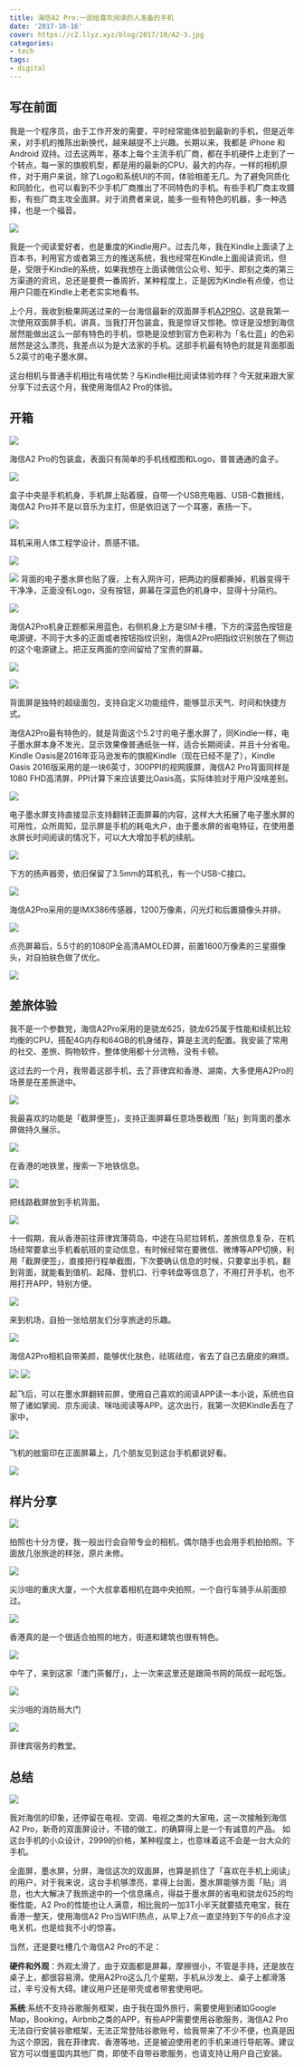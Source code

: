 ```yaml
---
title: 海信A2 Pro:一部给喜欢阅读的人准备的手机
date: '2017-10-16'
cover: https://c2.llyz.xyz/blog/2017/10/A2-3.jpg
categories:
- tech
tags:
- digital
---
```


## 写在前面

我是一个程序员，由于工作开发的需要，平时经常能体验到最新的手机，但是近年来，对手机的推陈出新换代，越来越提不上兴趣。长期以来，我都是 iPhone 和 Android 双持。过去这两年，基本上每个主流手机厂商，都在手机硬件上走到了一个转点，每一家的旗舰机型，都是用的最新的CPU，最大的内存，一样的相机原件，对于用户来说，除了Logo和系统UI的不同，体验相差无几。为了避免同质化和同脸化，也可以看到不少手机厂商推出了不同特色的手机。有些手机厂商主攻摄影，有些厂商主攻全面屏。对于消费者来说，能多一些有特色的机器，多一种选择，也是一个福音。

![](https://c2.llyz.xyz/blog/2017/10/kindle.JPG)

我是一个阅读爱好者，也是重度的Kindle用户。过去几年，我在Kindle上面读了上百本书，利用官方或者第三方的推送系统，我也经常在Kindle上面阅读资讯，但是，受限于Kindle的系统，如果我想在上面读微信公众号、知乎、即刻之类的第三方渠道的资讯，总还是要费一番周折，某种程度上，正是因为Kindle有点傻，也让用户只能在Kindle上老老实实地看书。

上个月，我收到极果网送过来的一台海信最新的双面屏手机[A2PRO](https://www.hisense.com/items/3)，这是我第一次使用双面屏手机，讲真，当我打开包装盒，我是惊讶又惊艳。惊讶是没想到海信居然能做出这么一部有特色的手机，惊艳是没想到官方色彩称为「名仕蓝」的色彩居然是这么漂亮，我差点以为是大法家的手机。这部手机最有特色的就是背面那面5.2英寸的电子墨水屏。

这台相机与普通手机相比有啥优势？与Kindle相比阅读体验咋样？今天就来跟大家分享下过去这个月，我使用海信A2 Pro的体验。

## 开箱

![](https://c2.llyz.xyz/blog/2017/10/A2-9.jpg)

海信A2 Pro的包装盒，表面只有简单的手机线框图和Logo，普普通通的盒子。

![](https://c2.llyz.xyz/blog/2017/10/A2-10.jpg)

盒子中央是手机机身，手机屏上贴着膜，自带一个USB充电器、USB-C数据线，海信A2 Pro并不是以音乐为主打，但是依旧送了一个耳塞，表扬一下。

![](https://c2.llyz.xyz/blog/2017/10/A2-19.jpg)

耳机采用人体工程学设计，质感不错。

![](https://c2.llyz.xyz/blog/2017/10/A2-11.jpg)

![](https://c2.llyz.xyz/blog/2017/10/A2-13.jpg) 背面的电子墨水屏也贴了膜，上有入网许可，把两边的膜都撕掉，机器变得干干净净，正面没有Logo，没有按钮，屏幕在深蓝色的机身中，显得十分简约。

![](https://c2.llyz.xyz/blog/2017/10/A2-7.jpg)

海信A2Pro机身正题都采用蓝色，右侧机身上方是SIM卡槽，下方的深蓝色按钮是电源键，不同于大多的正面或者按钮指纹识别，海信A2Pro把指纹识别放在了侧边的这个电源键上。把正反两面的空间留给了宝贵的屏幕。

![](https://c2.llyz.xyz/blog/2017/10/A2-14.jpg)

![](https://c2.llyz.xyz/blog/2017/10/A2-4.jpg)

背面屏是独特的超级面包，支持自定义功能组件，能够显示天气、时间和快捷方式。

海信A2Pro最有特色的，就是背面这个5.2寸的电子墨水屏了，同Kindle一样，电子墨水屏本身不发光，显示效果像普通纸张一样，适合长期阅读，并且十分省电。Kindle Oasis是2016年亚马逊发布的旗舰Kindle（现在已经不是了），Kindle Oasis 2016版采用的是一块6英寸，300PPI的视网膜屏，海信A2 Pro背面同样是1080 FHD高清屏，PPI计算下来应该要比Oasis高，实际体验对于用户没啥差别。

![](https://c2.llyz.xyz/blog/2017/10/A2-5.jpg)

电子墨水屏支持直接显示支持翻转正面屏幕的内容，这样大大拓展了电子墨水屏的可用性，众所周知，显示屏是手机的耗电大户，由于墨水屏的省电特征，在使用墨水屏长时间阅读的情况下，可以大大增加手机的续航。

![](https://c2.llyz.xyz/blog/2017/10/A2-1.jpg)

下方的扬声器旁，依旧保留了3.5mm的耳机孔，有一个USB-C接口。

![](https://c2.llyz.xyz/blog/2017/10/A2-18.jpg)

海信A2Pro采用的是IMX386传感器，1200万像素，闪光灯和后置摄像头并排。

![](https://c2.llyz.xyz/blog/2017/10/A2-2.jpg)

点亮屏幕后，5.5寸的的1080P全高清AMOLED屏，前置1600万像素的三星摄像头，对自拍肤色做了优化。

![](https://c2.llyz.xyz/blog/2017/10/A2-3.jpg)

## 差旅体验

我不是一个参数党，海信A2Pro采用的是骁龙625，骁龙625属于性能和续航比较均衡的CPU，搭配4G内存和64GB的机身储存，算是主流的配置。我安装了常用的社交、差旅、购物软件，整体使用都十分流畅，没有卡顿。

这过去的一个月，我带着这部手机，去了菲律宾和香港、湖南，大多使用A2Pro的场景是在差旅途中。

![](https://c2.llyz.xyz/blog/2017/10/a2-travel-1.JPG)

我最喜欢的功能是「截屏便签」，支持正面屏幕任意场景截图「贴」到背面的墨水屏做持久展示。

![](https://c2.llyz.xyz/blog/2017/10/a2-travel-4.JPG)

在香港的地铁里，搜索一下地铁信息。

![](https://c2.llyz.xyz/blog/2017/10/a2-travel-3.JPG)

把线路截屏放到手机背面。

![](https://c2.llyz.xyz/blog/2017/10/a2-travel-9.JPG)

十一假期，我从香港前往菲律宾薄荷岛，中途在马尼拉转机，差旅信息复杂，在机场经常要拿出手机看航班的变动信息，有时候经常在要微信、微博等APP切换，利用「截屏便签」，直接把行程单截图，下次要确认信息的时候，只要拿出手机，翻到背面，就能看到值机、起降、登机口、行李转盘等信息了，不用打开手机，也不用打开APP，特别方便。

![](https://c2.llyz.xyz/blog/2017/10/a2-travel-10.JPG)

来到机场，自拍一张给朋友们分享旅途的乐趣。

![](https://c2.llyz.xyz/blog/2017/10/A2-photo-9.JPG)

海信A2Pro相机自带美颜，能够优化肤色，祛斑祛痘，省去了自己去磨皮的麻烦。

![](https://c2.llyz.xyz/blog/2017/10/a2-travel-13.JPG) ![](https://c2.llyz.xyz/blog/2017/10/a2-travel-11.JPG)

起飞后，可以在墨水屏翻转前屏，使用自己喜欢的阅读APP读一本小说，系统也自带了诸如掌阅、京东阅读、咪咕阅读等APP。这次出行，我第一次把Kindle丢在了家中，

![](https://c2.llyz.xyz/blog/2017/10/a2-travel-14.JPG)

飞机的舷窗印在正面屏幕上，几个朋友见到这台手机都说好看。

![](https://c2.llyz.xyz/blog/2017/10/a2-travel-16.JPG)

## 样片分享

![](https://c2.llyz.xyz/blog/2017/10/a2-travel-6.JPG)

拍照也十分方便，我一般出行会自带专业的相机，偶尔随手也会用手机拍拍照。下面放几张旅途的样张，原片未修。

![](https://c2.llyz.xyz/blog/2017/10/A2-photo-3.JPG)

尖沙咀的重庆大厦，一个大叔拿着相机在路中央拍照，一个自行车骑手从前面掠过。

![](https://c2.llyz.xyz/blog/2017/10/A2-photo-7.JPG)

香港真的是一个很适合拍照的地方，街道和建筑也很有特色。

![](https://c2.llyz.xyz/blog/2017/10/A2-photo-6.JPG)

中午了，来到这家「澳门茶餐厅」，上一次来这里还是跟简书网的简叔一起吃饭。

![](https://c2.llyz.xyz/blog/2017/10/a2-photo-12.JPG)

尖沙咀的消防局大门

![](https://c2.llyz.xyz/blog/2017/10/A2-photo-2.JPG)

菲律宾宿务的教堂。

## 总结

![](https://c2.llyz.xyz/blog/2017/10/A2-20.jpg)

我对海信的印象，还停留在电视、空调、电视之类的大家电，这一次接触到海信A2 Pro，新奇的双面屏设计，不错的做工，的确算得上是一个有诚意的产品。 如这台手机的小众设计，2999的价格，某种程度上，也意味着这不会是一台大众的手机。

全面屏，墨水屏，分屏，海信这次的双面屏，也算是抓住了「喜欢在手机上阅读」的用户，对于我来说，这台手机够漂亮，拿得上台面，墨水屏能够方面「贴」消息，也大大解决了我旅途中的一个信息痛点，得益于墨水屏的省电和骁龙625的均衡性能，A2 Pro的性能也让人满意，相比我的一加3T小半天就要插充电宝，我在香港一整天，使用海信A2 Pro当WIFI热点，从早上7点一直坚持到下午的6点才没电关机，也是给我不小的惊喜。

当然，还是要吐槽几个海信A2 Pro的不足：

**硬件和外观**：外观太滑了，由于双面都是屏幕，摩擦很小，不管是手持，还是放在桌子上，都很容易滑。使用A2Pro这么几个星期，手机从沙发上、桌子上都滑落过，辛亏没有大碍。建议用户还是带壳或者带套使用吧。

**系统**:系统不支持谷歌服务框架，由于我在国外旅行，需要使用到诸如Google Map，Booking，Airbnb之类的APP，有些APP需要使用谷歌服务，海信A2 Pro无法自行安装谷歌框架，无法正常登陆谷歌账号，给我带来了不少不便，也真是因为这个原因，我在菲律宾、香港等地，还是被迫使用老的手机来进行导航等。建议官方可以借鉴国内其他厂商，即使不自带谷歌服务，也请支持让用户自己安装。
